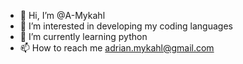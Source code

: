 - 👋 Hi, I’m @A-Mykahl
- 👀 I’m interested in developing my coding languages
- 🌱 I’m currently learning python
- 📫 How to reach me adrian.mykahl@gmail.com

<!---
A-Mykahl/A-Mykahl is a ✨ special ✨ repository because its `README.md` (this file) appears on your GitHub profile.
You can click the Preview link to take a look at your changes.
--->
